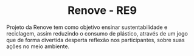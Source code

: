 <h1 align="center">Renove - RE9</h1>
Projeto da Renove tem como objetivo ensinar sustentabilidade e reciclagem, assim reduzindo o consumo de plástico, através de um jogo que de forma divertida desperta reflexão nos participantes, sobre suas ações no meio ambiente.
